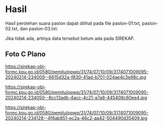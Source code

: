 # Hasil

Hasil perolehan suara paslon dapat dilihat pada file paslon-01.txt, paslon-02.txt, dan paslon-03.txt.

Jika tidak ada, artinya data tersebut belum ada pada SIREKAP.

## Foto C Plano

https://sirekap-obj-formc.kpu.go.id/0580/pemilu/ppwp/31/74/07/10/09/3174071009095-20240214-234009--6615d32a-f830-41ad-b701-024ae4c3e98c.jpg

https://sirekap-obj-formc.kpu.go.id/0580/pemilu/ppwp/31/74/07/10/09/3174071009095-20240214-234050--8cc13adb-4acc-4c21-a7a8-445408c60ee4.jpg

https://sirekap-obj-formc.kpu.go.id/0580/pemilu/ppwp/31/74/07/10/09/3174071009095-20240214-234128--4f6ab851-ec2a-46c2-aa42-504490d35409.jpg
